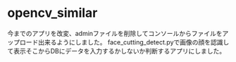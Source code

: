 # opencv_similar
今までのアプリを改変、adminファイルを削除してコンソールからファイルをアップロード出来るようにしました。
face_cutting_detect.pyで画像の顔を認識して表示そこからDBにデータを入力するかしないか判断するアプリにしました。